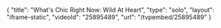 {
    "title": "What's Chic Right Now: Wild At Heart",
    "type": "solo",
    "layout": "iframe-static",
    "videoId": "25895489",
    "url": "\/tvpembed\/25895489"
}
